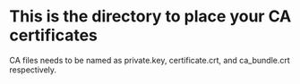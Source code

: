 # This is the directory to place your CA certificates  
CA files needs to be named as private.key, certificate.crt, and ca_bundle.crt respectively.  
